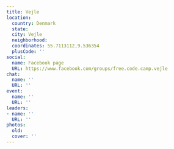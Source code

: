 ```yaml
---
title: Vejle
location:
  country: Denmark
  state: 
  city: Vejle
  neighborhood: 
  coordinates: 55.7113112,9.536354
  plusCode: ''
social:
  name: Facebook page
  URL: https://www.facebook.com/groups/free.code.camp.vejle
chat:
  name: ''
  URL: ''
event:
  name: ''
  URL: ''
leaders:
- name: ''
  URL: ''
photos:
  old: 
  cover: ''
---
```

